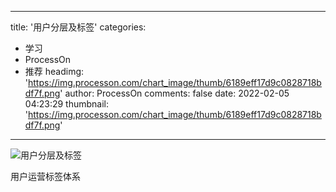 
---
title: '用户分层及标签'
categories: 
 - 学习
 - ProcessOn
 - 推荐
headimg: 'https://img.processon.com/chart_image/thumb/6189eff17d9c0828718bdf7f.png'
author: ProcessOn
comments: false
date: 2022-02-05 04:23:29
thumbnail: 'https://img.processon.com/chart_image/thumb/6189eff17d9c0828718bdf7f.png'
---

<div>   
<img class="thumb" alt="用户分层及标签" src="https://img.processon.com/chart_image/thumb/6189eff17d9c0828718bdf7f.png" referrerpolicy="no-referrer">
<p>用户运营标签体系</p>  
</div>
            